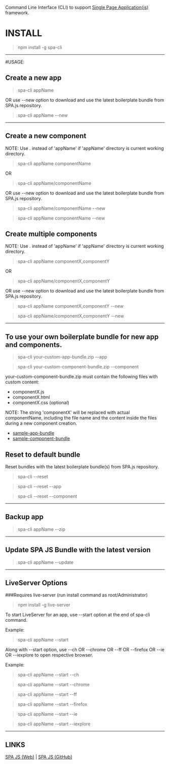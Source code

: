 Command Line Interface (CLI) to support [Single Page Application(js)](https://spa.js.org) framework.

# INSTALL
> npm install -g spa-cli

---
#USAGE:

## Create a new app
> spa-cli appName

OR use --new option to download and use the latest boilerplate bundle from SPA.js repository.

> spa-cli appName --new

---

## Create a new component

NOTE: Use . instead of 'appName' if 'appName' directory is current working directory.

> spa-cli appName componentName

OR

> spa-cli appName/componentName

OR use --new option to download and use the latest boilerplate bundle from SPA.js repository.

> spa-cli appName/componentName --new

> spa-cli appName componentName --new


## Create multiple components

NOTE: Use . instead of 'appName' if 'appName' directory is current working directory.

> spa-cli appName componentX,componentY

OR

> spa-cli appName/componentX,componentY

OR use --new option to download and use the latest boilerplate bundle from SPA.js repository.

> spa-cli appName componentX,componentY --new

> spa-cli appName/componentX,componentY --new

---

## To use your own boilerplate bundle for new app and components.

> spa-cli your-custom-app-bundle.zip --app

> spa-cli your-custom-component-bundle.zip --component

your-custom-component-bundle.zip must contain the following files with custom content:
- componentX.js
- componentX.html
- componentX.css (optional)

NOTE: The string 'componentX' will be replaced with actual componentName, including the file name and the content inside the files during a new component creation.

- [sample-app-bundle](https://spa.js.org/seed-bundle/spa-app-base.zip)
- [sample-component-bundle](https://spa.js.org/seed-bundle/spa-component-base.zip)

## Reset to default bundle
Reset bundles with the latest boilerplate bundle(s) from SPA.js repository.

> spa-cli --reset

> spa-cli --reset --app

> spa-cli --reset --component

---

## Backup app

> spa-cli appName --zip

---

## Update SPA JS Bundle with the latest version

> spa-cli appName --update

---

## LiveServer Options
###Requires live-server (run install command as root/Administrator)
> npm install -g live-server


To start LiveServer for an app, use --start option at the end of spa-cli command.

Example:
> spa-cli appName --start

Along with --start option, use --ch OR --chrome OR --ff OR --firefox OR --ie OR --iexplore to open respective browser.

Example:
> spa-cli appName --start --ch

> spa-cli appName --start --chrome

> spa-cli appName --start --ff

> spa-cli appName --start --firefox

> spa-cli appName --start --ie

> spa-cli appName --start --iexplore

---

## LINKS

[SPA JS (Web)](https://spa.js.org) | [SPA JS (GitHub)](https://github.com/sucom/SPA.js)
